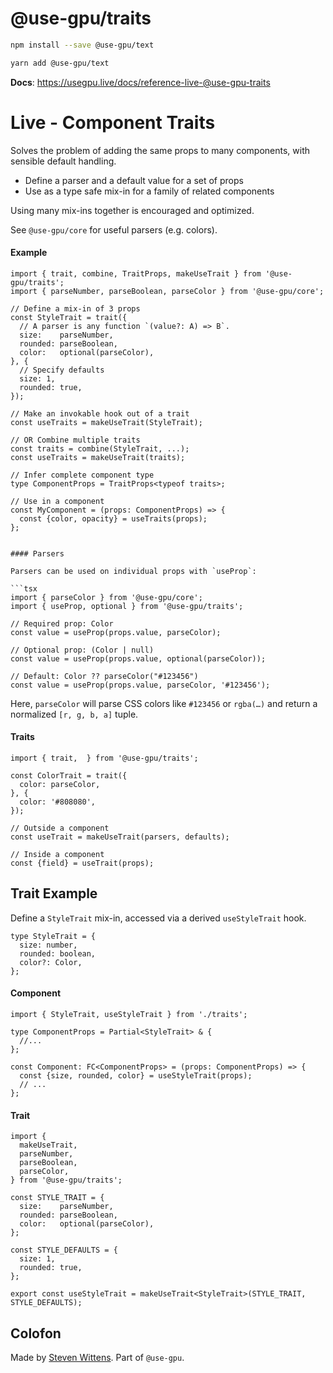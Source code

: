 # @use-gpu/traits

```sh
npm install --save @use-gpu/text
```

```sh
yarn add @use-gpu/text
```

**Docs**: https://usegpu.live/docs/reference-live-@use-gpu-traits

# Live - Component Traits

Solves the problem of adding the same props to many components, with sensible default handling.

- Define a parser and a default value for a set of props
- Use as a type safe mix-in for a family of related components

Using many mix-ins together is encouraged and optimized.

See `@use-gpu/core` for useful parsers (e.g. colors).

#### Example

```tsx
import { trait, combine, TraitProps, makeUseTrait } from '@use-gpu/traits';
import { parseNumber, parseBoolean, parseColor } from '@use-gpu/core';

// Define a mix-in of 3 props
const StyleTrait = trait({
  // A parser is any function `(value?: A) => B`.
  size:    parseNumber,
  rounded: parseBoolean,
  color:   optional(parseColor),
}, {
  // Specify defaults
  size: 1,
  rounded: true,
});

// Make an invokable hook out of a trait
const useTraits = makeUseTrait(StyleTrait);

// OR Combine multiple traits
const traits = combine(StyleTrait, ...);
const useTraits = makeUseTrait(traits);

// Infer complete component type
type ComponentProps = TraitProps<typeof traits>;

// Use in a component
const MyComponent = (props: ComponentProps) => {
  const {color, opacity} = useTraits(props);
};


#### Parsers

Parsers can be used on individual props with `useProp`:

```tsx
import { parseColor } from '@use-gpu/core';
import { useProp, optional } from '@use-gpu/traits';

// Required prop: Color
const value = useProp(props.value, parseColor);

// Optional prop: (Color | null)
const value = useProp(props.value, optional(parseColor));

// Default: Color ?? parseColor("#123456")
const value = useProp(props.value, parseColor, '#123456');
```
Here, `parseColor` will parse CSS colors like `#123456` or `rgba(…)` and return a normalized `[r, g, b, a]` tuple.

#### Traits

```tsx
import { trait,  } from '@use-gpu/traits';

const ColorTrait = trait({
  color: parseColor,
}, {
  color: '#808080',
});

// Outside a component
const useTrait = makeUseTrait(parsers, defaults);

// Inside a component
const {field} = useTrait(props);
```

## Trait Example

Define a `StyleTrait` mix-in, accessed via a derived `useStyleTrait` hook.

```tsx
type StyleTrait = {
  size: number,
  rounded: boolean,
  color?: Color,
};
```

#### Component

```tsx
import { StyleTrait, useStyleTrait } from './traits';

type ComponentProps = Partial<StyleTrait> & {
  //...
};
  
const Component: FC<ComponentProps> = (props: ComponentProps) => {
  const {size, rounded, color} = useStyleTrait(props);
  // ...
};
```

#### Trait

```tsx
import {
  makeUseTrait,
  parseNumber,
  parseBoolean,
  parseColor,
} from '@use-gpu/traits';

const STYLE_TRAIT = {
  size:    parseNumber,
  rounded: parseBoolean,
  color:   optional(parseColor),
};

const STYLE_DEFAULTS = {
  size: 1,
  rounded: true,
};

export const useStyleTrait = makeUseTrait<StyleTrait>(STYLE_TRAIT, STYLE_DEFAULTS);
```


## Colofon

Made by [Steven Wittens](https://acko.net). Part of `@use-gpu`.

